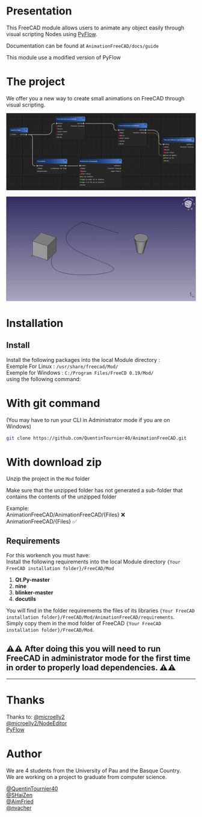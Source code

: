 # Presentation

This FreeCAD module allows users to animate any object easily through visual scripting Nodes using [PyFlow](https://github.com/wonderworks-software/PyFlow).

Documentation can be found at `AnimationFreeCAD/docs/guide`

This module use a modified version of PyFlow

# The project

We offer you a new way to create small animations on FreeCAD through visual scripting.

![Image de PyFlow](./docs/img/exampleNode.png)<br/>

![Video de presentation](./docs/img/videoPresentation.gif)

# Installation

## Install

Install the following packages into the local Module directory : <br/>
Exemple For Linux : `/usr/share/freecad/Mod/` <br>
Exemple for Windows : `C:/Program Files/FreeCD 0.19/Mod/` <br/>
using the following command:<br/>

# With git command
(You may have to run your CLI in Administrator mode if you are on Windows)
```bash
git clone https://github.com/QuentinTournier40/AnimationFreeCAD.git
```

# With download zip
Unzip the project in the `Mod` folder

Make sure that the unzipped folder has not generated a sub-folder that contains the contents of the unzipped folder

Example: <br/>
AnimationFreeCAD/AnimationFreeCAD/{Files} :x: <br/>
AnimationFreeCAD/{Files} :white_check_mark: <br/>

## Requirements

For this workench you must have:<br/>
Install the following requirements into the local Module directory `{Your FreeCAD installation folder}/FreeCAD/Mod`

1. **Qt.Py-master**
2. **nine**
3. **blinker-master**
4. **docutils**

You will find in the folder requirements the files of its libraries `{Your FreeCAD installation folder}/FreeCAD/Mod/AnimationFreeCAD/requirements`.<br/>
Simply copy them in the mod folder of FreeCAD `{Your FreeCAD installation folder}/FreeCAD/Mod`.

## ⚠️⚠️ After doing this you will need to run FreeCAD in **administrator mode** for the first time in order to properly load dependencies. ⚠️⚠️

-----------------------------------------------------------------------------------------------------

# Thanks

Thanks to:
[@microelly2](https://github.com/microelly2)<br/>
[@microelly2/NodeEditor](https://github.com/microelly2/NodeEditor)<br/>
[PyFlow](https://github.com/wonderworks-software/PyFlow)<br/>

# Author

We are 4 students from the University of Pau and the Basque Country.<br/>
We are working on a project to graduate from computer science.

[@QuentinTournier40](https://github.com/QuentinTournier40)<br/>
[@SHaiZen](https://github.com/SHaiZen25)<br/>
[@AimFried](https://github.com/AimFried)<br/>
[@nvacher](https://github.com/nvacher)<br/>
